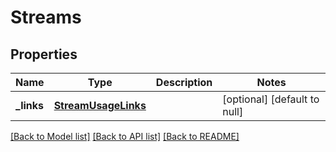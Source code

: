 # Streams

## Properties
Name | Type | Description | Notes
------------ | ------------- | ------------- | -------------
**_links** | [**StreamUsageLinks**](StreamUsageLinks.md) |  | [optional] [default to null]

[[Back to Model list]](../README.md#documentation-for-models) [[Back to API list]](../README.md#documentation-for-api-endpoints) [[Back to README]](../README.md)


